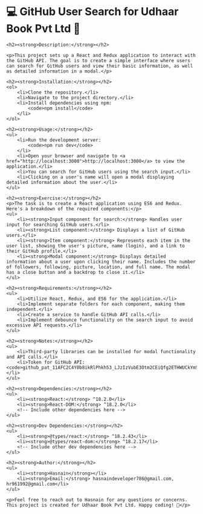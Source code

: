   <h1>💻 <strong>GitHub User Search for Udhaar Book Pvt Ltd</strong> 💼</h1>

    <h2><strong>Description:</strong></h2>
    
    <p>This project sets up a React and Redux application to interact with the GitHub API. The goal is to create a simple interface where users can search for GitHub users and view their basic information, as well as detailed information in a modal.</p>

    <h2><strong>Installation:</strong></h2>
    <ol>
        <li>Clone the repository.</li>
        <li>Navigate to the project directory.</li>
        <li>Install dependencies using npm:
            <code>npm install</code>
        </li>
    </ol>

    <h2><strong>Usage:</strong></h2>
    <ul>
        <li>Run the development server:
            <code>npm run dev</code>
        </li>
        <li>Open your browser and navigate to <a href="http://localhost:3000">http://localhost:3000</a> to view the application.</li>
        <li>You can search for GitHub users using the search input.</li>
        <li>Clicking on a user's name will open a modal displaying detailed information about the user.</li>
    </ul>

    <h2><strong>Exercise:</strong></h2>
    <p>The task is to create a React application using ES6 and Redux. Here's a breakdown of the required components:</p>
    <ul>
        <li><strong>Input component for search:</strong> Handles user input for searching GitHub users.</li>
        <li><strong>List component:</strong> Displays a list of GitHub users.</li>
        <li><strong>Item component:</strong> Represents each item in the user list, showing the user's picture, name (login), and a link to their GitHub profile.</li>
        <li><strong>Modal component:</strong> Displays detailed information about a user upon clicking their name. Includes the number of followers, following, picture, location, and full name. The modal has a close button and a backdrop to close it.</li>
    </ul>

    <h2><strong>Requirements:</strong></h2>
    <ul>
        <li>Utilize React, Redux, and ES6 for the application.</li>
        <li>Implement separate folders for each component, making them independent.</li>
        <li>Create a service to handle GitHub API calls.</li>
        <li>Implement debounce functionality on the search input to avoid excessive API requests.</li>
    </ul>

    <h2><strong>Notes:</strong></h2>
    <ul>
        <li>Third-party libraries can be installed for modal functionality and API calls.</li>
        <li>Token for GitHub API: <code>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</code></li>
    </ul>

    <h2><strong>Dependencies:</strong></h2>
    <ul>
        <li><strong>React:</strong> ^18.2.0</li>
        <li><strong>React-DOM:</strong> ^18.2.0</li>
        <!-- Include other dependencies here -->
    </ul>

    <h2><strong>Dev Dependencies:</strong></h2>
    <ul>
        <li><strong>@types/react:</strong> ^18.2.43</li>
        <li><strong>@types/react-dom:</strong> ^18.2.17</li>
        <!-- Include other dev dependencies here -->
    </ul>

    <h2><strong>Author:</strong></h2>
    <ul>
        <li><strong>Hasnain</strong></li>
        <li><strong>Email:</strong> hasnaindeveloper786@gmail.com, hr961992@gmail.com</li>
    </ul>

    <p>Feel free to reach out to Hasnain for any questions or concerns. This project is created for Udhaar Book Pvt Ltd. Happy coding! 🚀</p>
